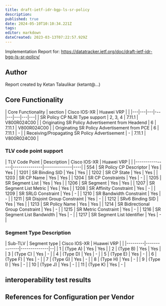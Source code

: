 ```yaml
---
title: draft-ietf-idr-bgp-ls-sr-policy
description: 
published: true
date: 2024-05-10T10:10:34.221Z
tags: 
editor: markdown
dateCreated: 2023-03-13T07:22:57.929Z
---
```


Implementation Report for: https://datatracker.ietf.org/doc/draft-ietf-idr-bgp-ls-sr-policy/

## Author
Report created by Ketan Talaulikar (ketant@…)

## Core Functionality 

| Core Functionality | section |	Cisco IOS-XR |  Huawei VRP | |
|---|---|---|---|---|---|---|---|
| SR Policy CP NLRI Type support | 2, 3, 4 | 7.11.1 |	V800R024C00 |
| Originating SR Policy Advertisement from Headend | 6 | 7.11.1 | V800R024C00 | 
| Originating SR Policy Advertisement from PCE |	6	| 7.11.1 |	- | 
| Receiving/Propagating SR Policy Advertisement |	-	 | 7.11.1 | V800R024C00  |

### TLV code point support 

| TLV Code Point |	Description	 | Cisco IOS-XR | Huawei VRP | |
|----------------|---------------|--------------|----|
|   554 |   SR Policy CP Descriptor              | Yes | Yes |
|  1201 |   SR Binding SID                       | Yes | Yes |
|  1202 |   SR CP State                          | Yes | Yes |
|  1203 |   SR CP Name                           | Yes | Yes |
|  1204 |   SR CP Constraints                    | Yes |  -  |
|  1205 |   SR Segment List                      | Yes | Yes |
|  1206 |   SR Segment                           | Yes | Yes |
|  1207 |   SR Segment List Metric               | Yes | Yes |
|  1208 |   SR Affinity Constraint               | Yes |  -  |
|  1209 |   SR SRLG Constraint                   | Yes |  -  |
|  1210 |   SR Bandwidth Constraint              | Yes |  -  |
|  1211 |   SR Disjoint Group Constraint         | Yes |  -  |
|  1212 |   SRv6 Binding SID                     | Yes | Yes |
|  1213 |   SR Policy Name                       | Yes | Yes |
|  1214 |   SR Bidirectional Group Constraint    | Yes |  -  |
|  1215 |   SR Metric Constraint                 | Yes |  -  |
|  1216 |   SR Segment List Bandwidth            | Yes |  -  |
|  1217 |   SR Segment List Identifier           | Yes |  -  |


### Segment Type Description 

| Sub-TLV |	Segment type | Cisco IOS-XR |	Huawei VRP | |
|---------|--------------|--------------|--|
|    1    | (Type A)     |  Yes         | Yes |
|    2    | (Type B)     |  Yes         | Yes |
|    3    | (Type C)     |  Yes         |  -  |
|    4    | (Type D)     |  Yes         |  -  |
|    5    | (Type E)     |  Yes         |  -  |
|    6    | (Type F)     |  Yes         |  -  |
|    7    | (Type G)     |  Yes         |  -  |
|    8    | (Type H)     |  Yes         |  -  |
|    9    | (Type I)     |  Yes         |  -  |
|   10    | (Type J)     |  Yes         |  -  |
|   11    | (Type K)     |  Yes         |  -  |


## interoperability test results 

 
## References for Configuration per Vendor


